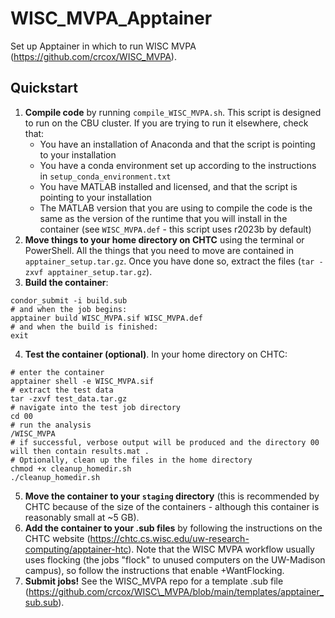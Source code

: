 # WISC_MVPA_Apptainer
Set up Apptainer in which to run WISC MVPA (https://github.com/crcox/WISC_MVPA). 

## Quickstart

1. **Compile code** by running `compile_WISC_MVPA.sh`. This script is designed to run on the CBU cluster. If you are trying to run it elsewhere, check that:
	- You have an installation of Anaconda and that the script is pointing to your installation
	- You have a conda environment set up according to the instructions in `setup_conda_environment.txt`
	- You have MATLAB installed and licensed, and that the script is pointing to your installation
	- The MATLAB version that you are using to compile the code is the same as the version of the runtime that you will install in the container (see `WISC_MVPA.def` - this script uses r2023b by default)
2. **Move things to your home directory on CHTC** using the terminal or PowerShell. All the things that you need to move are contained in `apptainer_setup.tar.gz`. Once you have done so, extract the files (`tar -zxvf apptainer_setup.tar.gz`).
3. **Build the container**:
```
condor_submit -i build.sub
# and when the job begins:
apptainer build WISC_MVPA.sif WISC_MVPA.def
# and when the build is finished:
exit
```
4. **Test the container (optional)**. In your home directory on CHTC:
```
# enter the container
apptainer shell -e WISC_MVPA.sif
# extract the test data
tar -zxvf test_data.tar.gz
# navigate into the test job directory
cd 00
# run the analysis
/WISC_MVPA
# if successful, verbose output will be produced and the directory 00 will then contain results.mat .
# Optionally, clean up the files in the home directory
chmod +x cleanup_homedir.sh
./cleanup_homedir.sh
```
5. **Move the container to your `staging` directory** (this is recommended by CHTC because of the size of the containers - although this container is reasonably small at ~5 GB). 
6. **Add the container to your .sub files** by following the instructions on the CHTC website (https://chtc.cs.wisc.edu/uw-research-computing/apptainer-htc). Note that the WISC MVPA workflow usually uses flocking (the jobs "flock" to unused computers on the UW-Madison campus), so follow the instructions that enable +WantFlocking. 
7. **Submit jobs!** See the WISC\_MVPA repo for a template .sub file (https://github.com/crcox/WISC\_MVPA/blob/main/templates/apptainer_sub.sub).


